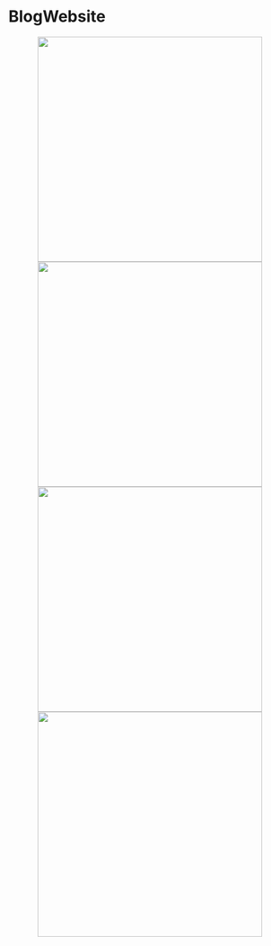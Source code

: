 # BlogWebsite
<div align="center">
    <img src="login.jpg" width="400px"</img> 
</div>
<div align="center">
    <img src="home.jpg" width="400px"</img> 
</div>
<div align="center">
    <img src="create.jpg" width="400px"</img> 
</div>
<div align="center">
    <img src="view.jpg" width="400px"</img> 
</div>
